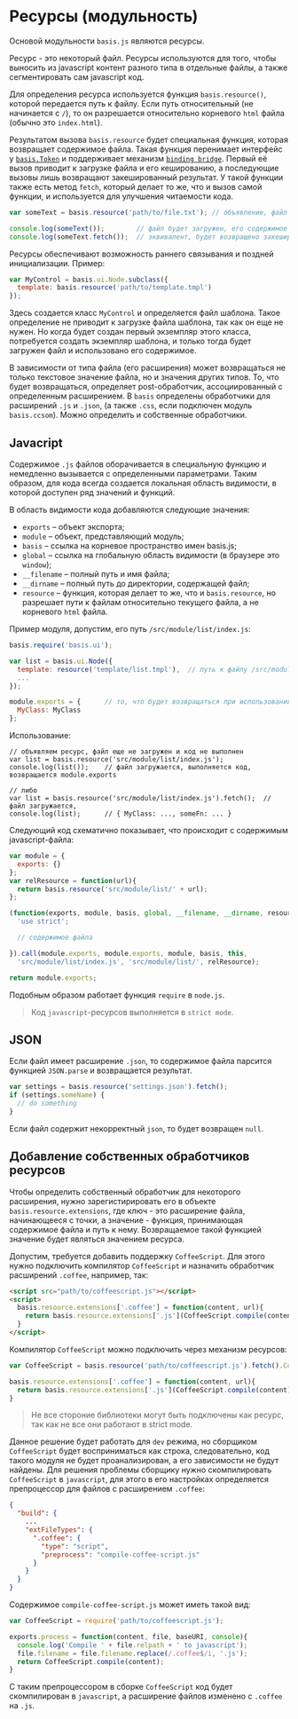 # Ресурсы (модульность)

Основой модульности `basis.js` являются ресурсы.

Ресурс - это некоторый файл. Ресурсы используются для того, чтобы выносить из javascript контент разного типа в отдельные файлы, а также сегментировать сам javascript код.

Для определения ресурса используется функция `basis.resource()`, которой передается путь к файлу. Если путь относительный (не начинается с `/`), то он разрешается относительно корневого `html` файла (обычно это `index.html`).

Результатом вызова `basis.resource` будет специальная функция, которая возвращает содержимое файла. Такая функция перенимает интерфейс у [`basis.Token`](basis.Token.md) и поддерживает механизм [`binding bridge`](bindingbridge.md). Первый её вызов приводит к загрузке файла и его кешированию, а последующие вызовы лишь возвращают закешированный результат. У такой функции также есть метод `fetch`, который делает то же, что и вызов самой функции, и используется для улучшения читаемости кода.

```js
var someText = basis.resource('path/to/file.txt'); // объявление, файл еще не загружен

console.log(someText());        // файл будет загружен, его содержимое будет закешировано и возвращено
console.log(someText.fetch());  // эквивалент, будет возвращено закешированное значение
```

Ресурсы обеспечивают возможность раннего связывания и поздней инициализации. Пример:

```js
var MyControl = basis.ui.Node.subclass({
  template: basis.resource('path/to/template.tmpl')
});
```

Здесь создается класс `MyControl` и определяется файл шаблона. Такое определение не приводит к загрузке файла шаблона, так как он еще не нужен. Но когда будет создан первый экземпляр этого класса, потребуется создать экземпляр шаблона, и только тогда будет загружен файл и использовано его содержимое.

В зависимости от типа файла (его расширения) может возвращаться не только текстовое значение файла, но и значения других типов. То, что будет возвращаться, определяет post-обработчик, ассоциированный с определенным расширением. В `basis` определены обработчики для расширений `.js` и `.json`, (а также `.css`, если подключен модуль `basis.ccsom`). Можно определить и собственные обработчики.

## Javacript

Содержимое `.js` файлов оборачивается в специальную функцию и немедленно вызывается с определенными параметрами. Таким образом, для кода всегда создается локальная область видимости, в которой доступен ряд значений и функций.

В область видимости кода добавляются следующие значения:

* `exports` – объект экспорта;
* `module` – объект, представляющий модуль;
* `basis` – ссылка на корневое пространство имен basis.js;
* `global` – ссылка на глобальную область видимости (в браузере это `window`);
* `__filename` – полный путь и имя файла;
* `__dirname` – полный путь до директории, содержащей файл;
* `resource` – функция, которая делает то же, что и `basis.resource`, но разрешает пути к файлам относительно текущего файла, а не корневого `html` файла.

Пример модуля, допустим, его путь `/src/module/list/index.js`:

```js
basis.require('basis.ui');

var list = basis.ui.Node({
  template: resource('template/list.tmpl'),  // путь к файлу /src/module/list/template/list.tmpl
  ...
});

module.exports = {      // то, что будет возвращаться при использовании ресурса
  MyClass: MyClass
};
```

Использование:

```
// объявляем ресурс, файл еще не загружен и код не выполнен
var list = basis.resource('src/module/list/index.js');
console.log(list());    // файл загружается, выполняется код, возвращается module.exports

// либо
var list = basis.resource('src/module/list/index.js').fetch();  // файл загружается,
console.log(list);      // { MyClass: ..., someFn: ... }
```

Следующий код схематично показывает, что происходит с содержимым javascript-файла:

```js
var module = {
  exports: {}
};
var relResource = function(url){
  return basis.resource('src/module/list/' + url);
};

(function(exports, module, basis, global, __filename, __dirname, resource){
  'use strict';

  // содержимое файла

}).call(module.exports, module.exports, module, basis, this,
  'src/module/list/index.js', 'src/module/list/', relResource);

return module.exports;
```

Подобным образом работает функция `require` в `node.js`.

> Код `javascript`-ресурсов выполняется в `strict mode`.

## JSON

Если файл имеет расширение `.json`, то содержимое файла парсится функцией `JSON.parse` и возвращается результат.

```js
var settings = basis.resource('settings.json').fetch();
if (settings.someName) {
  // do something
}
```

Если файл содержит некорректный `json`, то будет возвращен `null`.

## Добавление собственных обработчиков ресурсов

Чтобы определить собственный обработчик для некоторого расширения, нужно зарегистирировать его в объекте `basis.resource.extensions`, где ключ - это расширение файла, начинающееся с точки, а значение - функция, принимающая содержимое файла и путь к нему. Возвращаемое такой функцией значение будет являться значением ресурса.

Допустим, требуется добавить поддержку `CoffeeScript`. Для этого нужно подключить компилятор `CoffeeScript` и назначить обработчик расширений `.coffee`, например, так:

```html
<script src="path/to/coffeescript.js"></script>
<script>
  basis.resource.extensions['.coffee'] = function(content, url){
    return basis.resource.extensions['.js'](CoffeeScript.compile(content), url);
  }
</script>
```

Компилятор `CoffeeScript` можно подключить через механизм ресурсов:

```js
var CoffeeScript = basis.resource('path/to/coffeescript.js').fetch().CoffeeScript;

basis.resource.extensions['.coffee'] = function(content, url){
  return basis.resource.extensions['.js'](CoffeeScript.compile(content), url);
}
```

> Не все стороние библиотеки могут быть подключены как ресурс, так как не все они работают в strict mode.

Данное решение будет работать для `dev` режима, но сборщиком `CoffeeScript` будет восприниматься как строка, следовательно, код такого модуля не будет проанализирован, а его зависимости не будут найдены. Для решения проблемы сборщику нужно скомпилировать `CoffeeScript` в `javascript`, для этого в его настройках определяется препроцессор для файлов с расширением `.coffee`:

```json
{
  "build": {
    ...
    "extFileTypes": {
      ".coffee": {
        "type": "script",
        "preprocess": "compile-coffee-script.js"
      }
    }
  }
}
```

Содержимое `compile-coffee-script.js` может иметь такой вид:

```js
var CoffeeScript = require('path/to/coffeescript.js');

exports.process = function(content, file, baseURI, console){
  console.log('Compile ' + file.relpath + ' to javascript');
  file.filename = file.filename.replace(/.coffee$/i, '.js');
  return CoffeeScript.compile(content);
}
```

С таким препроцессором в сборке `CoffeeScript` код будет скомпилирован в `javascript`, а расширение файлов изменено с `.coffee` на `.js`.
